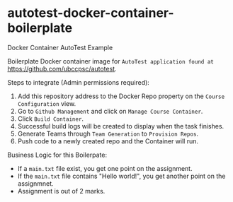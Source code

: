 # autotest-docker-container-boilerplate
Docker Container AutoTest Example

Boilerplate Docker container image for `AutoTest application found at` https://github.com/ubccpsc/autotest.

Steps to integrate (Admin permissions required):

1) Add this repository address to the Docker Repo property on the `Course Configuration` view.
2) Go to `Github Management` and click on `Manage Course Container`.
3) Click `Build Container`.
4) Successful build logs will be created to display when the task finishes.
5) Generate Teams through `Team Generation` to `Provision Repos`.
6) Push code to a newly created repo and the Container will run.

Business Logic for this Boilerpate:

- If a `main.txt` file exist, you get one point on the assignment.
- If the `main.txt` file contains "Hello world!", you get another point on the assignmnet.
- Assignment is out of 2 marks.
